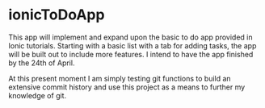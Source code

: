 # ionicToDoApp

This app will implement and expand upon the basic to do app provided in Ionic tutorials.
Starting with a basic list with a tab for adding tasks, the app will be built out to include more features. I intend to have the app finished by the 24th of April.

At this present moment I am simply testing git functions to build an extensive commit history and use this project as a means to further my knowledge of git.
